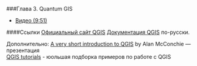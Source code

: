 ###Глава 3. Quantum GIS  
* [Видео (9:51)](http://youtu.be/WNZhxrCGVsU)

####Ссылки 
[Официальный сайт QGIS](http://www.qgis.org/ru/site/)
[Документация QGIS](http://www.qgis.org/ru/docs/) по-русски.

Дополнительно:
[A very short introduction to QGIS](http://mappingmashups.net/2012/11/30/a-very-short-introduction-to-qgis/) by Alan McConchie
[](https://github.com/maptimeBoston/qgis-101) — презентация  
[QGIS tutorials](http://www.qgistutorials.com/en/#) - юольшая подборка примеров по работе с QGIS